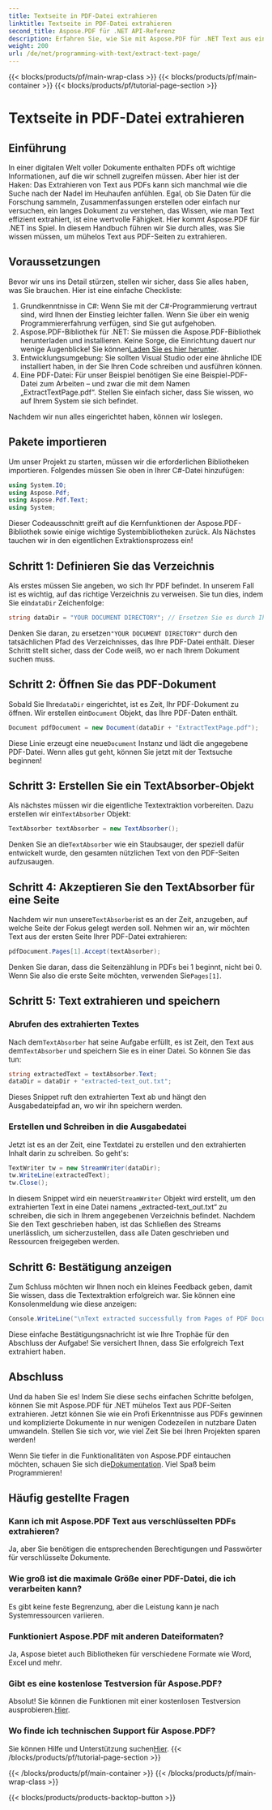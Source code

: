 ```yaml
---
title: Textseite in PDF-Datei extrahieren
linktitle: Textseite in PDF-Datei extrahieren
second_title: Aspose.PDF für .NET API-Referenz
description: Erfahren Sie, wie Sie mit Aspose.PDF für .NET Text aus einer bestimmten Seite einer PDF-Datei extrahieren.
weight: 200
url: /de/net/programming-with-text/extract-text-page/
---
```


{{< blocks/products/pf/main-wrap-class >}}
{{< blocks/products/pf/main-container >}}
{{< blocks/products/pf/tutorial-page-section >}}

# Textseite in PDF-Datei extrahieren

## Einführung

In einer digitalen Welt voller Dokumente enthalten PDFs oft wichtige Informationen, auf die wir schnell zugreifen müssen. Aber hier ist der Haken: Das Extrahieren von Text aus PDFs kann sich manchmal wie die Suche nach der Nadel im Heuhaufen anfühlen. Egal, ob Sie Daten für die Forschung sammeln, Zusammenfassungen erstellen oder einfach nur versuchen, ein langes Dokument zu verstehen, das Wissen, wie man Text effizient extrahiert, ist eine wertvolle Fähigkeit. Hier kommt Aspose.PDF für .NET ins Spiel. In diesem Handbuch führen wir Sie durch alles, was Sie wissen müssen, um mühelos Text aus PDF-Seiten zu extrahieren.

## Voraussetzungen

Bevor wir uns ins Detail stürzen, stellen wir sicher, dass Sie alles haben, was Sie brauchen. Hier ist eine einfache Checkliste:

1. Grundkenntnisse in C#: Wenn Sie mit der C#-Programmierung vertraut sind, wird Ihnen der Einstieg leichter fallen. Wenn Sie über ein wenig Programmiererfahrung verfügen, sind Sie gut aufgehoben.
2. Aspose.PDF-Bibliothek für .NET: Sie müssen die Aspose.PDF-Bibliothek herunterladen und installieren. Keine Sorge, die Einrichtung dauert nur wenige Augenblicke! Sie können[Laden Sie es hier herunter](https://releases.aspose.com/pdf/net/).
3. Entwicklungsumgebung: Sie sollten Visual Studio oder eine ähnliche IDE installiert haben, in der Sie Ihren Code schreiben und ausführen können.
4. Eine PDF-Datei: Für unser Beispiel benötigen Sie eine Beispiel-PDF-Datei zum Arbeiten – und zwar die mit dem Namen „ExtractTextPage.pdf“. Stellen Sie einfach sicher, dass Sie wissen, wo auf Ihrem System sie sich befindet.

Nachdem wir nun alles eingerichtet haben, können wir loslegen.

## Pakete importieren

Um unser Projekt zu starten, müssen wir die erforderlichen Bibliotheken importieren. Folgendes müssen Sie oben in Ihrer C#-Datei hinzufügen:

```csharp
using System.IO;
using Aspose.Pdf;
using Aspose.Pdf.Text;
using System;
```

Dieser Codeausschnitt greift auf die Kernfunktionen der Aspose.PDF-Bibliothek sowie einige wichtige Systembibliotheken zurück. Als Nächstes tauchen wir in den eigentlichen Extraktionsprozess ein!

## Schritt 1: Definieren Sie das Verzeichnis

Als erstes müssen Sie angeben, wo sich Ihr PDF befindet. In unserem Fall ist es wichtig, auf das richtige Verzeichnis zu verweisen. Sie tun dies, indem Sie ein`dataDir` Zeichenfolge:

```csharp
string dataDir = "YOUR DOCUMENT DIRECTORY"; // Ersetzen Sie es durch Ihren PDF-Pfad.
```

 Denken Sie daran, zu ersetzen`"YOUR DOCUMENT DIRECTORY"` durch den tatsächlichen Pfad des Verzeichnisses, das Ihre PDF-Datei enthält. Dieser Schritt stellt sicher, dass der Code weiß, wo er nach Ihrem Dokument suchen muss.

## Schritt 2: Öffnen Sie das PDF-Dokument

 Sobald Sie Ihre`dataDir` eingerichtet, ist es Zeit, Ihr PDF-Dokument zu öffnen. Wir erstellen ein`Document` Objekt, das Ihre PDF-Daten enthält.

```csharp
Document pdfDocument = new Document(dataDir + "ExtractTextPage.pdf");
```

 Diese Linie erzeugt eine neue`Document` Instanz und lädt die angegebene PDF-Datei. Wenn alles gut geht, können Sie jetzt mit der Textsuche beginnen!

## Schritt 3: Erstellen Sie ein TextAbsorber-Objekt

 Als nächstes müssen wir die eigentliche Textextraktion vorbereiten. Dazu erstellen wir ein`TextAbsorber` Objekt:

```csharp
TextAbsorber textAbsorber = new TextAbsorber();
```

 Denken Sie an die`TextAbsorber` wie ein Staubsauger, der speziell dafür entwickelt wurde, den gesamten nützlichen Text von den PDF-Seiten aufzusaugen. 

## Schritt 4: Akzeptieren Sie den TextAbsorber für eine Seite

 Nachdem wir nun unsere`TextAbsorber`ist es an der Zeit, anzugeben, auf welche Seite der Fokus gelegt werden soll. Nehmen wir an, wir möchten Text aus der ersten Seite Ihrer PDF-Datei extrahieren:

```csharp
pdfDocument.Pages[1].Accept(textAbsorber);
```

 Denken Sie daran, dass die Seitenzählung in PDFs bei 1 beginnt, nicht bei 0. Wenn Sie also die erste Seite möchten, verwenden Sie`Pages[1]`.

## Schritt 5: Text extrahieren und speichern

### Abrufen des extrahierten Textes

 Nach dem`TextAbsorber` hat seine Aufgabe erfüllt, es ist Zeit, den Text aus dem`TextAbsorber` und speichern Sie es in einer Datei. So können Sie das tun:

```csharp
string extractedText = textAbsorber.Text;
dataDir = dataDir + "extracted-text_out.txt";
```

Dieses Snippet ruft den extrahierten Text ab und hängt den Ausgabedateipfad an, wo wir ihn speichern werden.

### Erstellen und Schreiben in die Ausgabedatei

Jetzt ist es an der Zeit, eine Textdatei zu erstellen und den extrahierten Inhalt darin zu schreiben. So geht's:

```csharp
TextWriter tw = new StreamWriter(dataDir);
tw.WriteLine(extractedText);
tw.Close();
```

 In diesem Snippet wird ein neuer`StreamWriter` Objekt wird erstellt, um den extrahierten Text in eine Datei namens „extracted-text_out.txt“ zu schreiben, die sich in Ihrem angegebenen Verzeichnis befindet. Nachdem Sie den Text geschrieben haben, ist das Schließen des Streams unerlässlich, um sicherzustellen, dass alle Daten geschrieben und Ressourcen freigegeben werden.

## Schritt 6: Bestätigung anzeigen

Zum Schluss möchten wir Ihnen noch ein kleines Feedback geben, damit Sie wissen, dass die Textextraktion erfolgreich war. Sie können eine Konsolenmeldung wie diese anzeigen:

```csharp
Console.WriteLine("\nText extracted successfully from Pages of PDF Document.\nFile saved at " + dataDir);
```

Diese einfache Bestätigungsnachricht ist wie Ihre Trophäe für den Abschluss der Aufgabe! Sie versichert Ihnen, dass Sie erfolgreich Text extrahiert haben.

## Abschluss

Und da haben Sie es! Indem Sie diese sechs einfachen Schritte befolgen, können Sie mit Aspose.PDF für .NET mühelos Text aus PDF-Seiten extrahieren. Jetzt können Sie wie ein Profi Erkenntnisse aus PDFs gewinnen und komplizierte Dokumente in nur wenigen Codezeilen in nutzbare Daten umwandeln. Stellen Sie sich vor, wie viel Zeit Sie bei Ihren Projekten sparen werden!

 Wenn Sie tiefer in die Funktionalitäten von Aspose.PDF eintauchen möchten, schauen Sie sich die[Dokumentation](https://reference.aspose.com/pdf/net/). Viel Spaß beim Programmieren!

## Häufig gestellte Fragen

### Kann ich mit Aspose.PDF Text aus verschlüsselten PDFs extrahieren?
Ja, aber Sie benötigen die entsprechenden Berechtigungen und Passwörter für verschlüsselte Dokumente.

### Wie groß ist die maximale Größe einer PDF-Datei, die ich verarbeiten kann?
Es gibt keine feste Begrenzung, aber die Leistung kann je nach Systemressourcen variieren.

### Funktioniert Aspose.PDF mit anderen Dateiformaten?
Ja, Aspose bietet auch Bibliotheken für verschiedene Formate wie Word, Excel und mehr.

### Gibt es eine kostenlose Testversion für Aspose.PDF?
 Absolut! Sie können die Funktionen mit einer kostenlosen Testversion ausprobieren.[Hier](https://releases.aspose.com/).

### Wo finde ich technischen Support für Aspose.PDF?
 Sie können Hilfe und Unterstützung suchen[Hier](https://forum.aspose.com/c/pdf/10).
{{< /blocks/products/pf/tutorial-page-section >}}

{{< /blocks/products/pf/main-container >}}
{{< /blocks/products/pf/main-wrap-class >}}

{{< blocks/products/products-backtop-button >}}
